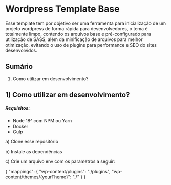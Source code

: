 # Wordpress Template Base

Esse template tem por objetivo ser uma ferramenta para inicialização de um projeto wordpress de forma rápida para desenvolvedores, o tema é totalmente limpo, contendo os arquivos base e pré-configurado para utilização de SASS, além da minificação de arquivos para melhor otimização, evitando o uso de plugins para performance e SEO do sites desenvolvidos.

## Sumário

1) Como utilizar em desenvolvimento?

## 1) Como utilizar em desenvolvimento?

##### Requisitos:

- Node 18^ com NPM ou Yarn
- Docker
- Gulp


a) Clone esse repositório


b) Instale as dependências


c) Crie um arquivo env com os parametros a seguir:

{
    "mappings": {
        "wp-content/plugins": "./plugins",
        "wp-content/themes/{yourTheme}": "./"
    }
}